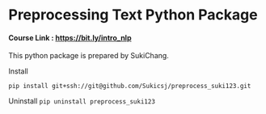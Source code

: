 # Preprocessing Text Python Package

#### Course Link : https://bit.ly/intro_nlp

This python package is prepared by SukiChang. 

Install 

`pip install git+ssh://git@github.com/Sukicsj/preprocess_suki123.git`

Uninstall 
`pip uninstall preprocess_suki123`
